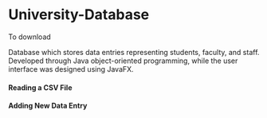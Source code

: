 # University-Database

To download 

Database which stores data entries representing students, faculty, and staff. Developed through Java object-oriented programming, while the user interface was designed using JavaFX.

#### Reading a CSV File

#### Adding New Data Entry
